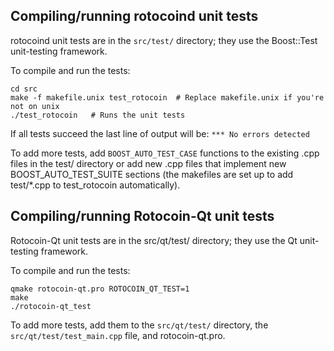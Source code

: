 Compiling/running rotocoind unit tests
------------------------------------

rotocoind unit tests are in the `src/test/` directory; they
use the Boost::Test unit-testing framework.

To compile and run the tests:

	cd src
	make -f makefile.unix test_rotocoin  # Replace makefile.unix if you're not on unix
	./test_rotocoin   # Runs the unit tests

If all tests succeed the last line of output will be:
`*** No errors detected`

To add more tests, add `BOOST_AUTO_TEST_CASE` functions to the existing
.cpp files in the test/ directory or add new .cpp files that
implement new BOOST_AUTO_TEST_SUITE sections (the makefiles are
set up to add test/*.cpp to test_rotocoin automatically).


Compiling/running Rotocoin-Qt unit tests
---------------------------------------

Rotocoin-Qt unit tests are in the src/qt/test/ directory; they
use the Qt unit-testing framework.

To compile and run the tests:

	qmake rotocoin-qt.pro ROTOCOIN_QT_TEST=1
	make
	./rotocoin-qt_test

To add more tests, add them to the `src/qt/test/` directory,
the `src/qt/test/test_main.cpp` file, and rotocoin-qt.pro.

